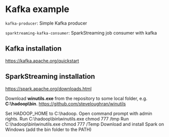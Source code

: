 
# Kafka example

`kafka-producer`: Simple Kafka producer

`sparktreaming-kafka-consumer`: SparkStreaming job consumer with kafka  

## Kafka installation
https://kafka.apache.org/quickstart


## SparkStreaming installation
https://spark.apache.org/downloads.html

Download __winutils.exe__ from the repository to some local folder, e.g. __C:\hadoop\bin__.
https://github.com/steveloughran/winutils

Set HADOOP_HOME to C:\hadoop.
Open command prompt with admin rights.
Run C:\hadoop\bin\winutils.exe chmod 777 /tmp
Run C:\hadoop\bin\winutils.exe chmod 777 /Temp
Download and install Spark on Windows (add the bin folder to the PATH)


